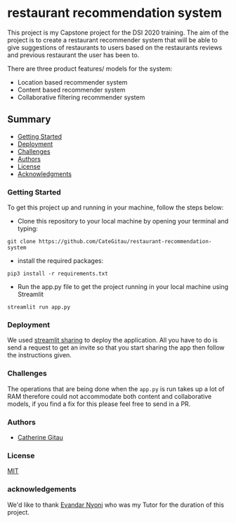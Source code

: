 # restaurant recommendation system

This project is my Capstone project for the DSI 2020 training. The aim of the project is to create a restaurant recommender system that will be able to give suggestions of restaurants to users based on the restaurants reviews and previous restaurant the user has been to. 

There are three product features/ models for the system:
- Location based recommender system
- Content based recommender system
- Collaborative filtering recommender system



## Summary

 - [Getting Started](#getting-started)
 - [Deployment](#deployment)
 - [Challenges](#Challenges)
 - [Authors](#authors)
 - [License](#license)
 - [Acknowledgments](#acknowledgments)


### Getting Started
 To get this project up and running in your machine, follow the steps below:

 - Clone this repository to your local machine by opening your terminal and typing:
 ```
 git clone https://github.com/CateGitau/restaurant-recommendation-system
 ```

 - install the required packages:
 ```
 pip3 install -r requirements.txt
 ```

 - Run the app.py file to get the project running in your local machine using Streamlit
 ```
 streamlit run app.py
 ```

 ### Deployment
 We used [streamlit sharing](https://www.streamlit.io/sharing) to deploy the application. All you have to do is send a request to get an invite so that you start sharing the app then follow the instructions given.

 ### Challenges
 The operations that are being done when the `app.py` is run takes up a lot of RAM therefore could not accommodate both content and collaborative models, if you find a fix for this please feel free to send in a PR.

 ### Authors
 - [Catherine Gitau](https://github.com/CateGitau)

 ### License
 [MIT](https://mit-license.org/)

 ### acknowledgements
  We'd like to thank [Evandar Nyoni](https://github.com/Evandernyoni) who was my Tutor for the duration of this project.